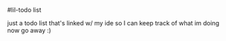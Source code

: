 #lil-todo list

just a todo list that's linked w/ my ide so I can keep track of what im doing
now go away :)
